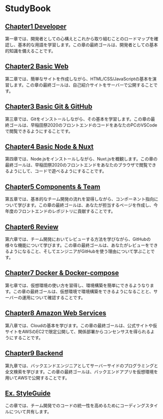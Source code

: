 # StudyBook
## [Chapter1 Developer](1.md)
第一章では、開発者としての心構えとこれから取り組むことのロードマップを確認し、基本的な用語を学習します。この章の最終ゴールは、開発者としての基本的知識を備えることです。

## [Chapter2 Basic Web](2.md)
第二章では、簡単なサイトを作成しながら、HTML/CSS/JavaScriptの基本を演習します。この章の最終ゴールは、自己紹介サイトをサーバーで公開することです。

## [Chapter3 Basic Git & GitHub](3.md)
第三章では、Gitをインストールしながら、その基本を学習します。この章の最終ゴールは、早稲田祭2020のフロントエンドのコードをあなたのPCのVSCodeで閲覧できるようにすることです。

## [Chapter4 Basic Node & Nuxt](4.md)
第四章では、Node.jsをインストールしながら、Nuxt.jsを概観します。この章の最終ゴールは、早稲田祭2020のフロントエンドをあなたのブラウザで閲覧できるようにして、コードで遊べるようにすることです。

## [Chapter5 Components & Team](5.md)
第五章では、基本的なチーム開発の流れを習得しながら、コンポーネント指向について学びます。この章の最終ゴールは、あなたが担当するページを作成し、今年度のフロントエンドのレポジトリに貢献することです。

## [Chapter6 Review](6.md)
第六章では、チーム開発においてレビューする方法を学びながら、GitHubの様々な機能について学びます。この章の最終ゴールは、あなたがレビューをできるようになること、そしてエンジニアがGitHubを使う理由について学ぶことです。

## [Chapter7 Docker & Docker-compose](7.md)
第七章では、仮想環境の使い方を習得し、環境構築を簡単にできるようなります。この章の最終ゴールは、仮想環境で環境構築をできるようになることと、サーバーの運用について確認することです。

## [Chapter8 Amazon Web Services](8.md)
第八章では、Cloudの基本を学びます。この章の最終ゴールは、公式サイトや仮サイトをAWSのEC2で限定公開して、関係部署からコンセンサスを得られるようにすることです。

## [Chapter9 Backend](9.md)
第九章では、バックエンドエンジニアとしてサーバーサイドのプログラミングと全文検索を学びます。この章の最終ゴールは、バックエンドアプリを仮想環境を用いてAWSで公開することです。

## [Ex. StyleGuide](10.md)
この章では、チーム開発でのコードの統一性を高めるためにコーディングスタイルについて共有します。



